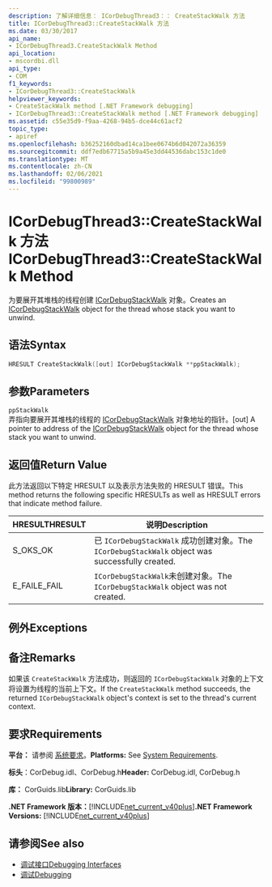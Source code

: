 ```yaml
---
description: 了解详细信息： ICorDebugThread3：： CreateStackWalk 方法
title: ICorDebugThread3::CreateStackWalk 方法
ms.date: 03/30/2017
api_name:
- ICorDebugThread3.CreateStackWalk Method
api_location:
- mscordbi.dll
api_type:
- COM
f1_keywords:
- ICorDebugThread3::CreateStackWalk
helpviewer_keywords:
- CreateStackWalk method [.NET Framework debugging]
- ICorDebugThread3::CreateStackWalk method [.NET Framework debugging]
ms.assetid: c55e35d9-f9aa-4268-94b5-dce44c61acf2
topic_type:
- apiref
ms.openlocfilehash: b36252160dbad14ca1bee0674b6d042072a36359
ms.sourcegitcommit: ddf7edb67715a5b9a45e3dd44536dabc153c1de0
ms.translationtype: MT
ms.contentlocale: zh-CN
ms.lasthandoff: 02/06/2021
ms.locfileid: "99800989"
---
```

# <a name="icordebugthread3createstackwalk-method"></a><span data-ttu-id="22778-103">ICorDebugThread3::CreateStackWalk 方法</span><span class="sxs-lookup"><span data-stu-id="22778-103">ICorDebugThread3::CreateStackWalk Method</span></span>

<span data-ttu-id="22778-104">为要展开其堆栈的线程创建 [ICorDebugStackWalk](icordebugstackwalk-interface.md) 对象。</span><span class="sxs-lookup"><span data-stu-id="22778-104">Creates an [ICorDebugStackWalk](icordebugstackwalk-interface.md) object for the thread whose stack you want to unwind.</span></span>  
  
## <a name="syntax"></a><span data-ttu-id="22778-105">语法</span><span class="sxs-lookup"><span data-stu-id="22778-105">Syntax</span></span>  
  
```cpp  
HRESULT CreateStackWalk([out] ICorDebugStackWalk **ppStackWalk);  
```  
  
## <a name="parameters"></a><span data-ttu-id="22778-106">参数</span><span class="sxs-lookup"><span data-stu-id="22778-106">Parameters</span></span>  

 `ppStackWalk`  
 <span data-ttu-id="22778-107">弄指向要展开其堆栈的线程的 [ICorDebugStackWalk](icordebugstackwalk-interface.md) 对象地址的指针。</span><span class="sxs-lookup"><span data-stu-id="22778-107">[out] A pointer to address of the [ICorDebugStackWalk](icordebugstackwalk-interface.md) object for the thread whose stack you want to unwind.</span></span>  
  
## <a name="return-value"></a><span data-ttu-id="22778-108">返回值</span><span class="sxs-lookup"><span data-stu-id="22778-108">Return Value</span></span>  

 <span data-ttu-id="22778-109">此方法返回以下特定 HRESULT 以及表示方法失败的 HRESULT 错误。</span><span class="sxs-lookup"><span data-stu-id="22778-109">This method returns the following specific HRESULTs as well as HRESULT errors that indicate method failure.</span></span>  
  
|<span data-ttu-id="22778-110">HRESULT</span><span class="sxs-lookup"><span data-stu-id="22778-110">HRESULT</span></span>|<span data-ttu-id="22778-111">说明</span><span class="sxs-lookup"><span data-stu-id="22778-111">Description</span></span>|  
|-------------|-----------------|  
|<span data-ttu-id="22778-112">S_OK</span><span class="sxs-lookup"><span data-stu-id="22778-112">S_OK</span></span>|<span data-ttu-id="22778-113">已 `ICorDebugStackWalk` 成功创建对象。</span><span class="sxs-lookup"><span data-stu-id="22778-113">The `ICorDebugStackWalk` object was successfully created.</span></span>|  
|<span data-ttu-id="22778-114">E_FAIL</span><span class="sxs-lookup"><span data-stu-id="22778-114">E_FAIL</span></span>|<span data-ttu-id="22778-115">`ICorDebugStackWalk`未创建对象。</span><span class="sxs-lookup"><span data-stu-id="22778-115">The `ICorDebugStackWalk` object was not created.</span></span>|  
  
## <a name="exceptions"></a><span data-ttu-id="22778-116">例外</span><span class="sxs-lookup"><span data-stu-id="22778-116">Exceptions</span></span>  
  
## <a name="remarks"></a><span data-ttu-id="22778-117">备注</span><span class="sxs-lookup"><span data-stu-id="22778-117">Remarks</span></span>  

 <span data-ttu-id="22778-118">如果该 `CreateStackWalk` 方法成功，则返回的 `ICorDebugStackWalk` 对象的上下文将设置为线程的当前上下文。</span><span class="sxs-lookup"><span data-stu-id="22778-118">If the `CreateStackWalk` method succeeds, the returned `ICorDebugStackWalk` object's context is set to the thread's current context.</span></span>  
  
## <a name="requirements"></a><span data-ttu-id="22778-119">要求</span><span class="sxs-lookup"><span data-stu-id="22778-119">Requirements</span></span>  

 <span data-ttu-id="22778-120">**平台：** 请参阅 [系统要求](../../get-started/system-requirements.md)。</span><span class="sxs-lookup"><span data-stu-id="22778-120">**Platforms:** See [System Requirements](../../get-started/system-requirements.md).</span></span>  
  
 <span data-ttu-id="22778-121">**标头**：CorDebug.idl、CorDebug.h</span><span class="sxs-lookup"><span data-stu-id="22778-121">**Header:** CorDebug.idl, CorDebug.h</span></span>  
  
 <span data-ttu-id="22778-122">**库：** CorGuids.lib</span><span class="sxs-lookup"><span data-stu-id="22778-122">**Library:** CorGuids.lib</span></span>  
  
 <span data-ttu-id="22778-123">**.NET Framework 版本：**[!INCLUDE[net_current_v40plus](../../../../includes/net-current-v40plus-md.md)]</span><span class="sxs-lookup"><span data-stu-id="22778-123">**.NET Framework Versions:** [!INCLUDE[net_current_v40plus](../../../../includes/net-current-v40plus-md.md)]</span></span>  
  
## <a name="see-also"></a><span data-ttu-id="22778-124">请参阅</span><span class="sxs-lookup"><span data-stu-id="22778-124">See also</span></span>

- [<span data-ttu-id="22778-125">调试接口</span><span class="sxs-lookup"><span data-stu-id="22778-125">Debugging Interfaces</span></span>](debugging-interfaces.md)
- [<span data-ttu-id="22778-126">调试</span><span class="sxs-lookup"><span data-stu-id="22778-126">Debugging</span></span>](index.md)

